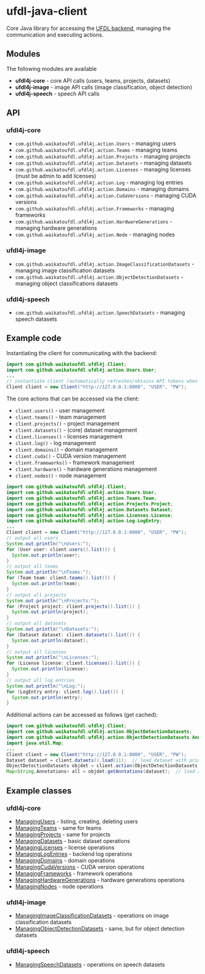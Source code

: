 # ufdl-java-client
Core Java library for accessing the [UFDL backend](https://github.com/waikato-ufdl/ufdl-backend), 
managing the communication and executing actions. 

## Modules

The following modules are available
* **ufdl4j-core** - core API calls (users, teams, projects, datasets)
* **ufdl4j-image** - image API calls (image classification, object detection)
* **ufdl4j-speech** - speech API calls

## API

### ufdl4j-core

* `com.github.waikatoufdl.ufdl4j.action.Users` - managing users
* `com.github.waikatoufdl.ufdl4j.action.Teams` - managing teams
* `com.github.waikatoufdl.ufdl4j.action.Projects` - managing projects
* `com.github.waikatoufdl.ufdl4j.action.Datasets` - managing datasets
* `com.github.waikatoufdl.ufdl4j.action.Licenses` - managing licenses (must be admin to add licenses)
* `com.github.waikatoufdl.ufdl4j.action.Log` - managing log entries
* `com.github.waikatoufdl.ufdl4j.action.Domains` - managing domains
* `com.github.waikatoufdl.ufdl4j.action.CudaVersions` - managing CUDA versions
* `com.github.waikatoufdl.ufdl4j.action.Frameworks` - managing frameworks
* `com.github.waikatoufdl.ufdl4j.action.HardwareGenerations` - managing hardware generations
* `com.github.waikatoufdl.ufdl4j.action.Node` - managing nodes

### ufdl4j-image

* `com.github.waikatoufdl.ufdl4j.action.ImageClassificationDatasets` - managing image classification datasets
* `com.github.waikatoufdl.ufdl4j.action.ObjectDetectionDatasets` - managing object classifications datasets

### ufdl4j-speech

* `com.github.waikatoufdl.ufdl4j.action.SpeechDatasets` - managing speech datasets

## Example code

Instantiating the client for communicating with the backend:

```java
import com.github.waikatoufdl.ufdl4j.Client;
import com.github.waikatoufdl.ufdl4j.action.Users.User;
...
// instantiate client (automatically refreshes/obtains API tokens when executing actions)
Client client = new Client("http://127.0.0.1:8000", "USER", "PW");
```

The core actions that can be accessed via the client:

* `client.users()` - user management
* `client.teams()` - team management
* `client.projects()` - project management
* `client.datasets()` - (core) dataset management
* `client.licenses()` - licenses management
* `client.log()` - log management
* `client.domains()` - domain management
* `client.cuda()` - CUDA version management
* `client.frameworks()` - framework management
* `client.hardware()` - hardware generations management
* `client.nodes()` - node management

```java
import com.github.waikatoufdl.ufdl4j.Client;
import com.github.waikatoufdl.ufdl4j.action.Users.User;
import com.github.waikatoufdl.ufdl4j.action.Teams.Team;
import com.github.waikatoufdl.ufdl4j.action.Projects.Project;
import com.github.waikatoufdl.ufdl4j.action.Datasets.Dataset;
import com.github.waikatoufdl.ufdl4j.action.Licenses.License;
import com.github.waikatoufdl.ufdl4j.action.Log.LogEntry;
...
Client client = new Client("http://127.0.0.1:8000", "USER", "PW");
// output all users
System.out.println("\nUsers:");
for (User user: client.users().list()) {
  System.out.println(user);
}
// output all teams
System.out.println("\nTeams:");
for (Team team: client.teams().list()) {
  System.out.println(team);
}
// output all projects
System.out.println("\nProjects:");
for (Project project: client.projects().list()) {
  System.out.println(project);
}
// output all datasets
System.out.println("\nDatasets:");
for (Dataset dataset: client.datasets().list()) {
  System.out.println(dataset);
}
// output all licenses
System.out.println("\nLicenses:");
for (License license: client.licenses().list()) {
  System.out.println(license);
}
// output all log entries
System.out.println("\nLog:");
for (LogEntry entry: client.log().list()) {
  System.out.println(entry);
}
```

Additional actions can be accessed as follows (get cached):

```java
import com.github.waikatoufdl.ufdl4j.Client;
import com.github.waikatoufdl.ufdl4j.action.ObjectDetectionDatasets;
import com.github.waikatoufdl.ufdl4j.action.ObjectDetectionDatasets.Annotations;
import java.util.Map;
...
Client client = new Client("http://127.0.0.1:8000", "USER", "PW");
Dataset dataset = client.dataets().load(11);  // load dataset with primary key (PK) 11
ObjectDetectionDatasets objdet = client.action(ObjectDetectionDatasets.class);
Map<String,Annotations> all = objdet.getAnntations(dataset);  // load annotations for all images in dataset
```

## Example classes

### ufdl4j-core

* [ManagingUsers](ufdl4j-core/src/main/java/com/github/waikatoufdl/ufdl4j/examples/ManagingUsers.java) - listing, creating, deleting users
* [ManagingTeams](ufdl4j-core/src/main/java/com/github/waikatoufdl/ufdl4j/examples/ManagingTeams.java) - same for teams
* [ManagingProjects](ufdl4j-core/src/main/java/com/github/waikatoufdl/ufdl4j/examples/ManagingProjects.java) - same for projects
* [ManagingDatasets](ufdl4j-core/src/main/java/com/github/waikatoufdl/ufdl4j/examples/ManagingDatasets.java) - basic dataset operations
* [ManagingLicenses](ufdl4j-core/src/main/java/com/github/waikatoufdl/ufdl4j/examples/ManagingLicenses.java) - license operations
* [ManagingLogEntries](ufdl4j-core/src/main/java/com/github/waikatoufdl/ufdl4j/examples/ManagingLogEntries.java) - backend log operations
* [ManagingDomains](ufdl4j-core/src/main/java/com/github/waikatoufdl/ufdl4j/examples/ManagingDomains.java) - domain operations
* [ManagingCudaVersions](ufdl4j-core/src/main/java/com/github/waikatoufdl/ufdl4j/examples/ManagingCudaVersions.java) - CUDA version operations
* [ManagingFrameworks](ufdl4j-core/src/main/java/com/github/waikatoufdl/ufdl4j/examples/ManagingFrameworks.java) - framework operations
* [ManagingHardwareGenerations](ufdl4j-core/src/main/java/com/github/waikatoufdl/ufdl4j/examples/ManagingHardwareGenerations.java) - hardware generations operations
* [ManagingNodes](ufdl4j-core/src/main/java/com/github/waikatoufdl/ufdl4j/examples/ManagingNodes.java) - node operations

### ufdl4j-image

* [ManagingImageClassificationDatasets](ufdl4j-image/src/main/java/com/github/waikatoufdl/ufdl4j/examples/ManagingImageClassificationDatasets.java) - operations on image classification datasets
* [ManagingObjectDetectionDatasets](ufdl4j-image/src/main/java/com/github/waikatoufdl/ufdl4j/examples/ManagingObjectDetectionDatasets.java) - same, but for object detection datasets

### ufdl4j-speech

* [ManagingSpeechDatasets](ufdl4j-speech/src/main/java/com/github/waikatoufdl/ufdl4j/examples/ManagingSpeechDatasets.java) - operations on speech datasets
